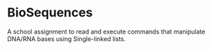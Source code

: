 # BioSequences
A school assignment to read and execute commands that manipulate DNA/RNA bases using Single-linked lists.
